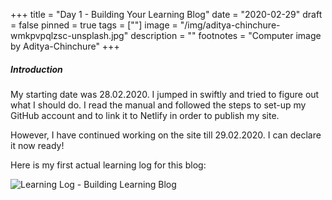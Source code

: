 +++
title = "Day 1 - Building Your Learning Blog"
date = "2020-02-29"
draft = false
pinned = true
tags = [""]
image = "/img/aditya-chinchure-wmkpvpqlzsc-unsplash.jpg"
description = ""
footnotes = "Computer image by Aditya-Chinchure"
+++
##### Introduction

My starting date was 28.02.2020. I jumped in swiftly and tried to figure out what I should do. I read the manual and followed the steps to set-up my GitHub account and to link it to Netlify in order to publish my site. 

However, I have continued working on the site till 29.02.2020. I can declare it now ready!  

Here is my first actual learning log for this blog:

![Learning Log - Building Learning Blog](/img/learning_log.png "Learning Log")
